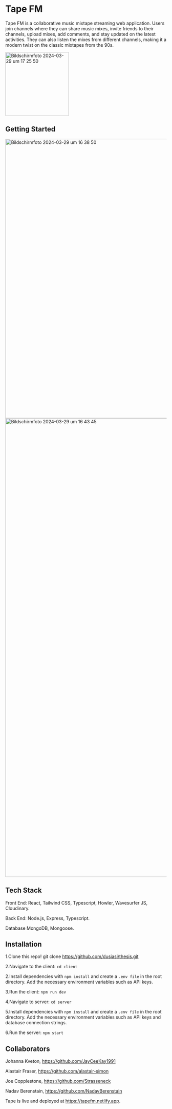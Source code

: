 # Tape FM

Tape FM is a collaborative music mixtape streaming web application. Users join channels where they can share music mixes, invite friends to their channels, upload mixes, add comments, and stay updated on the latest activities. They can also listen the mixes from different channels, making it a modern twist on the classic mixtapes from the 90s.

<img width="198" alt="Bildschirmfoto 2024-03-29 um 17 25 50" src="https://github.com/dusiasi/thesis/assets/160134285/5c6d451f-d629-4bc0-8d22-971448120c94">

## Getting Started

<img width="870" alt="Bildschirmfoto 2024-03-29 um 16 38 50" src="https://github.com/dusiasi/thesis/assets/160134285/477817c3-45cc-4f7f-b382-c0c3c4278ba3">

<img width="1429" alt="Bildschirmfoto 2024-03-29 um 16 43 45" src="https://github.com/dusiasi/thesis/assets/160134285/96a34d49-a2a6-40b0-8af5-1b8e0c96643c">

## Tech Stack
Front End:
React, Tailwind CSS, Typescript, Howler, Wavesurfer JS, Cloudinary.

Back End:
Node.js, Express, Typescript.

Database
MongoDB, Mongoose.

## Installation
1.Clone this repo!
git clone https://github.com/dusiasi/thesis.git

2.Navigate to the client:
`cd client`

2.Install dependencies with `npm install` and create a `.env file` in the root directory. Add the necessary environment variables such as API keys.

3.Run the client: `npm run dev`

4.Navigate to server: 
`cd server`

5.Install dependencies with `npm install` and create a `.env file` in the root directory. Add the necessary environment variables such as API keys and database connection strings.

6.Run the server: `npm start`

## Collaborators

Johanna Kveton, https://github.com/JayCeeKay1991

Alastair Fraser, https://github.com/alastair-simon

Joe Copplestone, https://github.com/Strasseneck

Nadav Berenstain, https://github.com/NadavBerenstain










Tape is live and deployed at https://tapefm.netlify.app.
